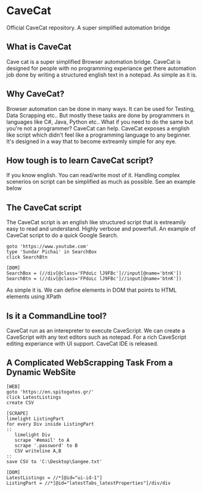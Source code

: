# CaveCat
Official CaveCat repository. A super simplified automation bridge

## What is CaveCat
Cave cat is a super simplified Browser automation bridge. CaveCat is designed for people with no programming experiance get there automation job done by writing a structured english text in a notepad. As simple as it is.

## Why CaveCat?
Browser automation can be done in many ways. It can be used for Testing, Data Scrapping etc..
But mostly these tasks are done by programmers in languages like C#, Java, Python etc..
What if you need to do the same but you're not a programmer?
CaveCat can help.
CaveCat exposes a english like script which didn't feel like a programming language to any beginner.
It's designed in a way that to become extreamly simple for any eye.

## How tough is to learn CaveCat script?
If you know english. You can read/write most of it.
Handling complex scenerios on script can be simplified as much as possible.
See an example below

## The CaveCat script
The CaveCat script is an english like structured script that is extreamily easy to read and understand. Highly verbose and powerfull.
An example of CaveCat script to do a quick Google Search.

```cavecat
goto 'https://www.youtube.com'
type 'Sundar Pichai' in SearchBox
click SearchBtn

[DOM]
SearchBox = (//div[@class='FPdoLc lJ9FBc']//input[@name='btnK'])
SearchBtn = (//div[@class='FPdoLc lJ9FBc']//input[@name='btnK'])
```
As simple it is. We can define elements in DOM that points to HTML elements using XPath

## Is it a CommandLine tool?
CaveCat run as an interepreter to execute CaveScript.
We can create a CaveScript with any text editors such as notepad.
For a rich CaveScript editing experiance with UI support. CaveCat IDE is released.

## A Complicated WebScrapping Task From a Dynamic WebSite

```cavecat
[WEB]
goto 'https://en.spitogatos.gr/'
click LatestListings
create CSV

[SCRAPE]
limelight ListingPart
for every Div inside ListingPart
::
   limelight Div
   scrape '#email' to A
   scrape '.password' to B
   CSV writeline A,B
::
save CSV to 'C:\Desktop\Sangee.txt'

[DOM]
LatestListings = //*[@id="ui-id-1"]
ListingPart = //*[@id="latestTabs_latestProperties"]/div/div
```
